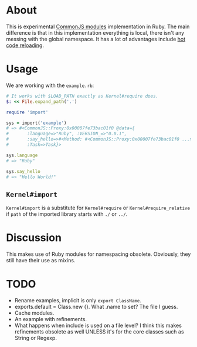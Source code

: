 # About

This is experimental [CommonJS modules](http://wiki.commonjs.org/wiki/Modules) implementation in Ruby. The main difference is that in this implementation everything is local, there isn't any messing with the global namespace. It has a lot of advantages include [hot code reloading](http://romeda.org/blog/2010/01/hot-code-loading-in-nodejs.html).

# Usage

We are working with the `example.rb`:

```ruby
# It works with $LOAD_PATH exactly as Kernel#require does.
$: << File.expand_path('.')

require 'import'

sys = import('example')
# => #<CommonJS::Proxy:0x00007fe73bac01f0 @data={
#       :language=>"Ruby", :VERSION_=>"0.0.1",
#       :say_hello=>#<Method: #<CommonJS::Proxy:0x00007fe73bac01f0 ...>.say_hello>,
#       :Task=>Task}>

sys.language
# => "Ruby"

sys.say_hello
# => "Hello World!"
```

## `Kernel#import`

`Kernel#import` is a substitute for `Kernel#require` or `Kernel#require_relative` if `path` of the imported library starts with `./` or `../`.

# Discussion

This makes use of Ruby modules for namespacing obsolete. Obviously, they still have their use as mixins.

# TODO

- Rename examples, implicit is only `export ClassName`.
- exports.default = Class.new {}. What .name to set? The file I guess.
- Cache modules.
- An example with refinements.
- What happens when include is used on a file level? I think this makes refinements obsolete as well UNLESS it's for the core classes such as String or Regexp.
